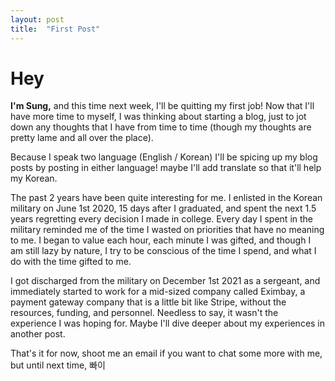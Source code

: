 ```yaml
---
layout: post
title:  "First Post"
---
```


# Hey

**I'm Sung,** and this time next week, I'll be quitting my first job! Now that I'll have more time to myself, I was thinking about starting a blog, just to jot down any thoughts that I have from time to time (though my thoughts are pretty lame and all over the place).

Because I speak two language (English / Korean) I'll be spicing up my blog posts by posting in either language! maybe I'll add translate so that it'll help my Korean.

The past 2 years have been quite interesting for me. I enlisted in the Korean military on June 1st 2020, 15 days after I graduated, and spent the next 1.5 years regretting every decision I made in college. Every day I spent in the military reminded me of the time I wasted on priorities that have no meaning to me. I began to value each hour, each minute I was gifted, and though I am still lazy by nature, I try to be conscious of the time I spend, and what I do with the time gifted to me. 

I got discharged from the military on December 1st 2021 as a sergeant, and immediately started to work for a mid-sized company called Eximbay, a payment gateway company that is a little bit like Stripe, without the resources, funding, and personnel. Needless to say, it wasn't the experience I was hoping for. Maybe I'll dive deeper about my experiences in another post.

That's it for now, shoot me an email if you want to chat some more with me, but until next time, 빠이
